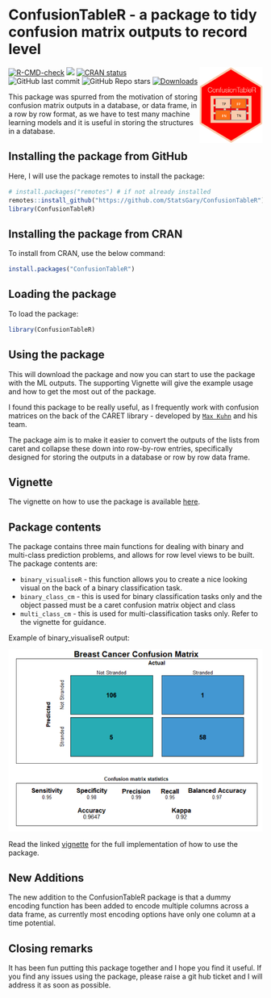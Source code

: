 # ConfusionTableR - a package to tidy confusion matrix outputs to record level

<p><a href="https://hutsons-hacks.info/"><img src = "man/figures/ConfusionTableR.png" width = "125px" height = "150px" align="right"></a></p>

 <!-- badges: start -->
  [![R-CMD-check](https://github.com/StatsGary/ConfusionTableR/workflows/R-CMD-check/badge.svg)](https://github.com/StatsGary/ConfusionTableR/actions)
  [![](https://cranlogs.r-pkg.org/badges/ConfusionTableR)](https://cran.r-project.org/package=ConfusionTableR)
   [![CRAN status](https://www.r-pkg.org/badges/version/ConfusionTableR)](https://CRAN.R-project.org/package=ConfusionTableR) 
  ![GitHub last commit](https://img.shields.io/github/last-commit/StatsGary/NHSDataDictionaRy)
  ![GitHub Repo stars](https://img.shields.io/github/stars/StatsGary/ConfusionTableR?label=ConfusionTableR%20Stars)
  [![Downloads](https://cranlogs.r-pkg.org/badges/grand-total/ConfusionTableR)](https://cran.r-project.org/package=ConfusionTableR)
  <!-- badges: end -->

This package was spurred from the motivation of storing confusion matrix outputs in a database, or data frame, in a row by row format, as we have to test many machine learning models and it is useful in storing the structures in a database. 

## Installing the package from GitHub

Here, I will use the package remotes to install the package:

``` r
# install.packages("remotes") # if not already installed
remotes::install_github("https://github.com/StatsGary/ConfusionTableR")
library(ConfusionTableR)

```
## Installing the package from CRAN

To install from CRAN, use the below command:
``` r
install.packages("ConfusionTableR")

```

## Loading the package

To load the package:
``` r
library(ConfusionTableR)

```

## Using the package

This will download the package and now you can start to use the package with the ML outputs. The supporting Vignette will give the example usage and how to get the most out of the package. 

I found this package to be really useful, as I frequently work with confusion matrices on the back of the CARET library - developed by [`Max Kuhn`](https://cran.r-project.org/web/packages/caret/caret.pdf) and his team. 

The package aim is to make it easier to convert the outputs of the lists from caret and collapse these down into row-by-row entries, specifically designed for storing the outputs in a database or row by row data frame. 

## Vignette

The vignette on how to use the package is available <a href="https://rpubs.com/StatsGary/ConfusionTableR">here</a>.

## Package contents

The package contains three main functions for dealing with binary and multi-class prediction problems, and allows for row level views to be built. The package contents are:

- `binary_visualiseR` - this function allows you to create a nice looking visual on the back of a binary classification task. 
- `binary_class_cm` - this is used for binary classification tasks only and the object passed must be a caret confusion matrix object and class
- `multi_class_cm` - this is used for multi-classification tasks only. Refer to the vignette for guidance.

Example of binary_visualiseR output:

<p><img src = "man/figures/VisualCM.PNG"></p>

Read the linked <a href="https://rpubs.com/StatsGary/ConfusionTableR">vignette</a> for the full implementation of how to use the package. 

## New Additions

The new addition to the ConfusionTableR package is that a dummy encoding function has been added to encode multiple columns across a data frame, as currently most encoding options have only one column at a time potential. 


## Closing remarks

It has been fun putting this package together and I hope you find it useful. If you find any issues using the package, please raise a git hub ticket and I will address it as soon as possible. 
